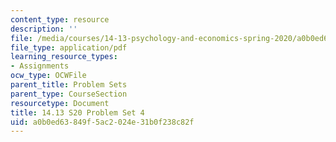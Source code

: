 ```yaml
---
content_type: resource
description: ''
file: /media/courses/14-13-psychology-and-economics-spring-2020/a0b0ed63849f5ac2024e31b0f238c82f_MIT14_13s20_pset4.pdf
file_type: application/pdf
learning_resource_types:
- Assignments
ocw_type: OCWFile
parent_title: Problem Sets
parent_type: CourseSection
resourcetype: Document
title: 14.13 S20 Problem Set 4
uid: a0b0ed63-849f-5ac2-024e-31b0f238c82f
---
```

